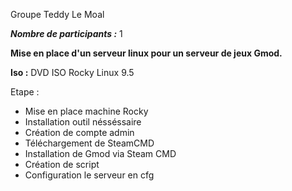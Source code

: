Groupe Teddy Le Moal

___Nombre de participants :___ 1

__Mise en place d'un serveur linux pour un serveur de jeux Gmod.__

__Iso :__ DVD ISO Rocky Linux 9.5

Etape :
- Mise en place machine Rocky
- Installation outil nésséssaire 
- Création de compte admin
- Téléchargement de SteamCMD
- Installation de Gmod via Steam CMD
- Création de script 
- Configuration le serveur en cfg